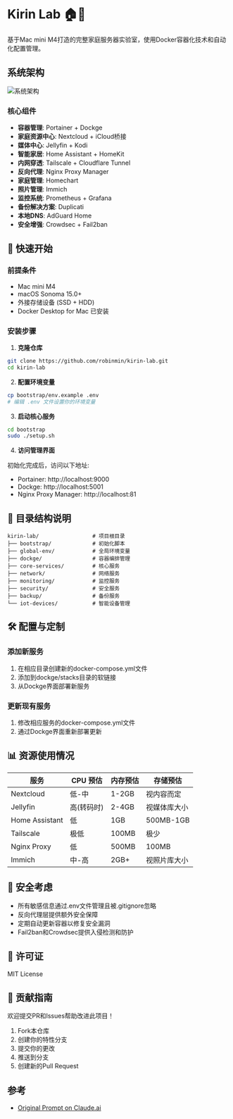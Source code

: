 # Kirin Lab 🏠🧪

基于Mac mini M4打造的完整家庭服务器实验室，使用Docker容器化技术和自动化配置管理。

## 系统架构

![系统架构](https://via.placeholder.com/800x500)

### 核心组件

- **容器管理**: Portainer + Dockge
- **家庭资源中心**: Nextcloud + iCloud桥接
- **媒体中心**: Jellyfin + Kodi
- **智能家居**: Home Assistant + HomeKit
- **内网穿透**: Tailscale + Cloudflare Tunnel
- **反向代理**: Nginx Proxy Manager
- **家庭管理**: Homechart
- **照片管理**: Immich
- **监控系统**: Prometheus + Grafana
- **备份解决方案**: Duplicati
- **本地DNS**: AdGuard Home
- **安全增强**: Crowdsec + Fail2ban

## 🚀 快速开始

### 前提条件

- Mac mini M4
- macOS Sonoma 15.0+
- 外接存储设备 (SSD + HDD)
- Docker Desktop for Mac 已安装

### 安装步骤

1. **克隆仓库**

```bash
git clone https://github.com/robinmin/kirin-lab.git
cd kirin-lab
```

2. **配置环境变量**

```bash
cp bootstrap/env.example .env
# 编辑 .env 文件设置你的环境变量
```

3. **启动核心服务**

```bash
cd bootstrap
sudo ./setup.sh
```

4. **访问管理界面**

初始化完成后，访问以下地址:
- Portainer: http://localhost:9000
- Dockge: http://localhost:5001
- Nginx Proxy Manager: http://localhost:81

## 📁 目录结构说明

```
kirin-lab/           	   # 项目根目录
├── bootstrap/             # 初始化脚本
├── global-env/            # 全局环境变量
├── dockge/                # 容器编排管理
├── core-services/         # 核心服务
├── network/               # 网络服务
├── monitoring/            # 监控服务
├── security/              # 安全服务
├── backup/                # 备份服务
└── iot-devices/           # 智能设备管理
```

## 🛠 配置与定制

### 添加新服务

1. 在相应目录创建新的docker-compose.yml文件
2. 添加到dockge/stacks目录的软链接
3. 从Dockge界面部署新服务

### 更新现有服务

1. 修改相应服务的docker-compose.yml文件
2. 通过Dockge界面重新部署更新

## 📊 资源使用情况

| 服务 | CPU 预估 | 内存预估 | 存储预估 |
|------|---------|---------|---------|
| Nextcloud | 低-中 | 1-2GB | 视内容而定 |
| Jellyfin | 高(转码时) | 2-4GB | 视媒体库大小 |
| Home Assistant | 低 | 1GB | 500MB-1GB |
| Tailscale | 极低 | 100MB | 极少 |
| Nginx Proxy | 低 | 500MB | 100MB |
| Immich | 中-高 | 2GB+ | 视照片库大小 |

## 🔐 安全考虑

- 所有敏感信息通过.env文件管理且被.gitignore忽略
- 反向代理层提供额外安全保障
- 定期自动更新容器以修复安全漏洞
- Fail2ban和Crowdsec提供入侵检测和防护

## 📝 许可证

MIT License

## 🤝 贡献指南

欢迎提交PR和Issues帮助改进此项目！

1. Fork本仓库
2. 创建你的特性分支
3. 提交你的更改
4. 推送到分支
5. 创建新的Pull Request


## 参考
- [Original Prompt on Claude.ai](https://claude.ai/share/146be25e-5574-4a09-82e9-23a75ade1a21)
